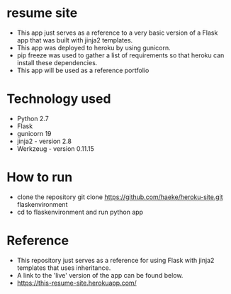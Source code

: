 # resume site
- This app just serves as a reference to a very basic version of a Flask app that was built with jinja2 templates.
- This app was deployed to heroku by using gunicorn.
- pip freeze was used to gather a list of requirements so that heroku can install these dependencies.
- This app will be used as a reference portfolio

# Technology used
- Python 2.7
- Flask
- gunicorn 19
- jinja2 - version 2.8
- Werkzeug - version 0.11.15

# How to run
 - clone the repository git clone https://github.com/haeke/heroku-site.git flaskenvironment
 - cd to flaskenvironment and run python app

# Reference

- This repository just serves as a reference for using Flask with jinja2 templates that uses inheritance.
- A link to the 'live' version of the app can be found below.
- https://this-resume-site.herokuapp.com/
